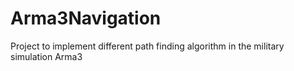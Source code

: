 # Arma3Navigation
Project to implement different path finding algorithm in the military simulation Arma3

